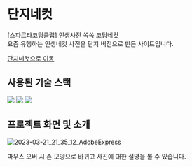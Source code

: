 # 단지네컷
[스파르타코딩클럽] 인생사진 쏙쏙 코딩네컷<br>
요즘 유행하는 인생네컷 사진을 단지 버전으로 만든 사이트입니다.

[단지네컷으로 이동](https://jjieunaa.github.io/danji-four-cut/)

## 사용된 기술 스택
<span>
  <img src="https://img.shields.io/badge/html-E34F26?style=flat-square&logo=html5&logoColor=white">
  <img src="https://img.shields.io/badge/css-1572B6?style=flat-square&logo=css3&logoColor=white">
  <img src="https://img.shields.io/badge/javascript-F7DF1E?style=flat-square&logo=javascript&logoColor=black">
</span>

## 프로젝트 화면 및 소개
![2023-03-21_21_35_12_AdobeExpress](https://user-images.githubusercontent.com/111346270/226608585-e65e9753-0394-4503-8a10-6209b904d4e1.gif)

마우스 오버 시 손 모양으로 바뀌고 사진에 대한 설명을 볼 수 있습니다.
